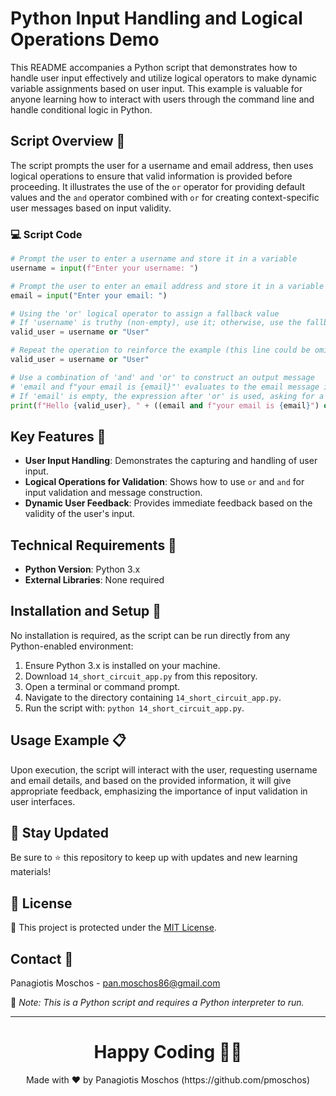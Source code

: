 
# Python Input Handling and Logical Operations Demo

This README accompanies a Python script that demonstrates how to handle user input effectively and utilize logical operators to make dynamic variable assignments based on user input. This example is valuable for anyone learning how to interact with users through the command line and handle conditional logic in Python.

## Script Overview 📘

The script prompts the user for a username and email address, then uses logical operations to ensure that valid information is provided before proceeding. It illustrates the use of the `or` operator for providing default values and the `and` operator combined with `or` for creating context-specific user messages based on input validity.

### :computer: Script Code

```python
# Prompt the user to enter a username and store it in a variable
username = input(f"Enter your username: ")

# Prompt the user to enter an email address and store it in a variable
email = input("Enter your email: ")

# Using the 'or' logical operator to assign a fallback value
# If 'username' is truthy (non-empty), use it; otherwise, use the fallback value "User"
valid_user = username or "User"

# Repeat the operation to reinforce the example (this line could be omitted as it's redundant)
valid_user = username or "User"

# Use a combination of 'and' and 'or' to construct an output message
# 'email and f"your email is {email}"' evaluates to the email message if 'email' is non-empty
# If 'email' is empty, the expression after 'or' is used, asking for a valid email address
print(f"Hello {valid_user}, " + ((email and f"your email is {email}") or ("please provide a valid email address.")))
```

## Key Features 🌟

- **User Input Handling**: Demonstrates the capturing and handling of user input.
- **Logical Operations for Validation**: Shows how to use `or` and `and` for input validation and message construction.
- **Dynamic User Feedback**: Provides immediate feedback based on the validity of the user's input.

## Technical Requirements 🔧

- **Python Version**: Python 3.x
- **External Libraries**: None required

## Installation and Setup 🚀

No installation is required, as the script can be run directly from any Python-enabled environment:
1. Ensure Python 3.x is installed on your machine.
2. Download `14_short_circuit_app.py` from this repository.
3. Open a terminal or command prompt.
4. Navigate to the directory containing `14_short_circuit_app.py`.
5. Run the script with: `python 14_short_circuit_app.py`.

## Usage Example 📋

Upon execution, the script will interact with the user, requesting username and email details, and based on the provided information, it will give appropriate feedback, emphasizing the importance of input validation in user interfaces.

## 📢 Stay Updated
Be sure to ⭐ this repository to keep up with updates and new learning materials!

## 📄 License
🔐 This project is protected under the [MIT License](https://mit-license.org/).

## Contact 📧
Panagiotis Moschos - pan.moschos86@gmail.com

🔗 *Note: This is a Python script and requires a Python interpreter to run.*

---
<h1 align=center>Happy Coding 👨‍💻 </h1>

<p align="center">
  Made with ❤️ by Panagiotis Moschos (https://github.com/pmoschos)
</p>
